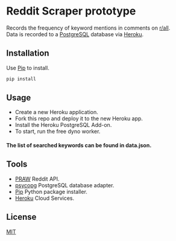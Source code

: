 # Reddit Scraper prototype

Records the frequency of keyword mentions in comments on [r/all](https://www.reddit.com/r/all/).  
Data is recorded to a [PostgreSQL](https://www.postgresql.org) database via [Heroku](https://heroku.com).

## Installation

Use [Pip](https://pip.pypa.io/en/stable/) to install.

```bash
pip install
```

## Usage

* Create a new Heroku application.
* Fork this repo and deploy it to the new Heroku app.
* Install the Heroku PostgreSQL Add-on.
* To start, run the free dyno worker.
#### The list of searched keywords can be found in data.json.

## Tools

* [PRAW](https://praw.readthedocs.io/en/latest/) Reddit API.  
* [psycopg](https://www.psycopg.org) PostgreSQL database adapter.  
* [Pip](https://pip.pypa.io/en/stable/) Python package installer.  
* [Heroku](https://heroku.com) Cloud Services.  

## License
[MIT](https://choosealicense.com/licenses/mit/)

